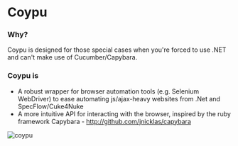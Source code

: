 Coypu
=====

### Why?
Coypu is designed for those special cases when you're forced to use .NET and can't make use of Cucumber/Capybara.

### Coypu is
* A robust wrapper for browser automation tools (e.g. Selenium WebDriver) to ease automating js/ajax-heavy websites from .Net and SpecFlow/Cuke4Nuke
* A more intuitive API for interacting with the browser, inspired by the ruby framework Capybara - http://github.com/jnicklas/capybara

![coypu](https://github.com/itv/Coypu/raw/master/images/coypu.jpg)
